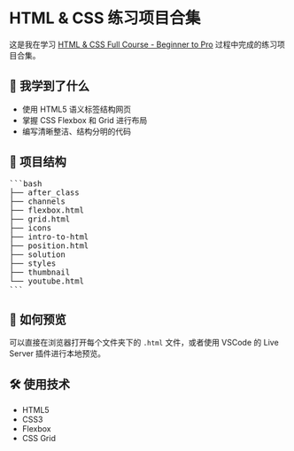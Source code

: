 # HTML & CSS 练习项目合集

这是我在学习 [HTML & CSS Full Course - Beginner to Pro](https://www.youtube.com/watch?v=G3e-cpL7ofc) 过程中完成的练习项目合集。

## 🧠 我学到了什么

- 使用 HTML5 语义标签结构网页
- 掌握 CSS Flexbox 和 Grid 进行布局
- 编写清晰整洁、结构分明的代码

## 📁 项目结构

<pre>
```bash
├── after_class
├── channels
├── flexbox.html
├── grid.html
├── icons
├── intro-to-html
├── position.html
├── solution
├── styles
├── thumbnail
└── youtube.html
```
</pre>

## 🚀 如何预览

可以直接在浏览器打开每个文件夹下的 `.html` 文件，或者使用 VSCode 的 Live Server 插件进行本地预览。

## 🛠️ 使用技术

- HTML5
- CSS3
- Flexbox
- CSS Grid
